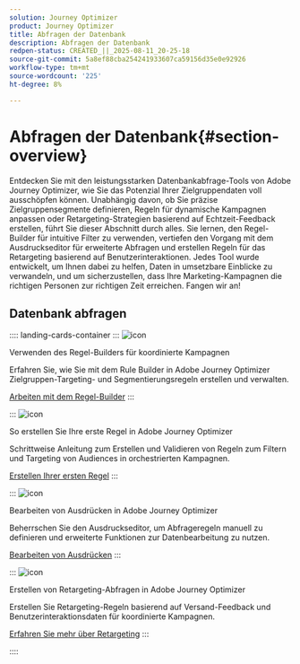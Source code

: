 ```yaml
---
solution: Journey Optimizer
product: Journey Optimizer
title: Abfragen der Datenbank
description: Abfragen der Datenbank
redpen-status: CREATED_||_2025-08-11_20-25-18
source-git-commit: 5a8ef88cba254241933607ca59156d35e0e92926
workflow-type: tm+mt
source-wordcount: '225'
ht-degree: 8%

---
```



# Abfragen der Datenbank{#section-overview}

Entdecken Sie mit den leistungsstarken Datenbankabfrage-Tools von Adobe Journey Optimizer, wie Sie das Potenzial Ihrer Zielgruppendaten voll ausschöpfen können. Unabhängig davon, ob Sie präzise Zielgruppensegmente definieren, Regeln für dynamische Kampagnen anpassen oder Retargeting-Strategien basierend auf Echtzeit-Feedback erstellen, führt Sie dieser Abschnitt durch alles. Sie lernen, den Regel-Builder für intuitive Filter zu verwenden, vertiefen den Vorgang mit dem Ausdruckseditor für erweiterte Abfragen und erstellen Regeln für das Retargeting basierend auf Benutzerinteraktionen. Jedes Tool wurde entwickelt, um Ihnen dabei zu helfen, Daten in umsetzbare Einblicke zu verwandeln, und um sicherzustellen, dass Ihre Marketing-Kampagnen die richtigen Personen zur richtigen Zeit erreichen. Fangen wir an!

## Datenbank abfragen

:::: landing-cards-container
:::
![icon](https://cdn.experienceleague.adobe.com/icons/list-check.svg?lang=de)

Verwenden des Regel-Builders für koordinierte Kampagnen

Erfahren Sie, wie Sie mit dem Rule Builder in Adobe Journey Optimizer Zielgruppen-Targeting- und Segmentierungsregeln erstellen und verwalten.

[Arbeiten mit dem Regel-Builder](../using/orchestrated/orchestrated-rule-builder.md)
:::

:::
![icon](https://cdn.experienceleague.adobe.com/icons/circle-play.svg?lang=de)

So erstellen Sie Ihre erste Regel in Adobe Journey Optimizer

Schrittweise Anleitung zum Erstellen und Validieren von Regeln zum Filtern und Targeting von Audiences in orchestrierten Kampagnen.

[Erstellen Ihrer ersten Regel](../using/orchestrated/build-query.md)
:::

:::
![icon](https://cdn.experienceleague.adobe.com/icons/gear.svg?lang=de)

Bearbeiten von Ausdrücken in Adobe Journey Optimizer

Beherrschen Sie den Ausdruckseditor, um Abfrageregeln manuell zu definieren und erweiterte Funktionen zur Datenbearbeitung zu nutzen.

[Bearbeiten von Ausdrücken](../using/orchestrated/edit-expressions.md)
:::

:::
![icon](https://cdn.experienceleague.adobe.com/icons/bullseye.svg?lang=de)

Erstellen von Retargeting-Abfragen in Adobe Journey Optimizer

Erstellen Sie Retargeting-Regeln basierend auf Versand-Feedback und Benutzerinteraktionsdaten für koordinierte Kampagnen.

[Erfahren Sie mehr über Retargeting](../using/orchestrated/retarget.md)
:::

::::
